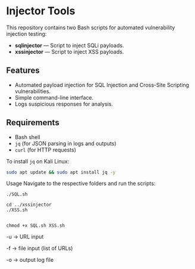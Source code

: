 # Injector Tools

This repository contains two Bash scripts for automated vulnerability injection testing:
- **sqlinjector** — Script to inject SQLi payloads.
- **xssinjector** — Script to inject XSS payloads.

## Features

- Automated payload injection for SQL Injection and Cross-Site Scripting vulnerabilities.
- Simple command-line interface.
- Logs suspicious responses for analysis.

## Requirements

- Bash shell
- `jq` (for JSON parsing in logs and outputs)
- `curl` (for HTTP requests)

To install `jq` on Kali Linux:

```bash
sudo apt update && sudo apt install jq -y

 ```
Usage
Navigate to the respective folders and run the scripts:

 ```cd sqlinjector
./SQL.sh
 
cd ../xssinjector
./XSS.sh
   ```
 ``` Make sure the scripts are executable:
 
chmod +x SQL.sh XSS.sh
```
-u → URL input

-f → file input (list of URLs)

-o → output log file
